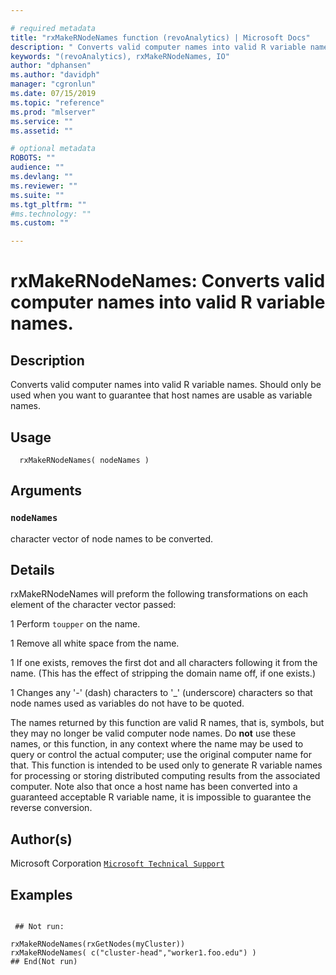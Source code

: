 ```yaml
--- 

# required metadata 
title: "rxMakeRNodeNames function (revoAnalytics) | Microsoft Docs" 
description: " Converts valid computer names into valid R variable names.  Should only be used when you want to guarantee that host  names are usable as variable names. " 
keywords: "(revoAnalytics), rxMakeRNodeNames, IO" 
author: "dphansen"
ms.author: "davidph" 
manager: "cgronlun" 
ms.date: 07/15/2019
ms.topic: "reference" 
ms.prod: "mlserver" 
ms.service: "" 
ms.assetid: "" 

# optional metadata 
ROBOTS: "" 
audience: "" 
ms.devlang: "" 
ms.reviewer: "" 
ms.suite: "" 
ms.tgt_pltfrm: "" 
#ms.technology: "" 
ms.custom: "" 

--- 
```



 # rxMakeRNodeNames:  Converts valid computer names into valid R variable names.  
 ## Description

Converts valid computer names into valid R variable names.  Should only be used when you want to guarantee that host 
names are usable as variable names.



 ## Usage

```   
  rxMakeRNodeNames( nodeNames )

```


 ## Arguments



 ### `nodeNames`
 character vector of node names to be converted. 




 ## Details

rxMakeRNodeNames will preform the following transformations on each element of the character vector passed:


1 
 Perform `toupper` on the name.

1 
 Remove all white space from the name.

1 
 If one exists, removes the first dot and all characters following it from the name.  (This has the effect of stripping 
the domain name off, if one exists.)

1 
 Changes any '-' (dash) characters to '_' (underscore) characters so that node names used as variables do not have to be quoted.



The names returned by this function are valid R names, that is, symbols, but they may no longer be valid computer node names. Do **not**
use these names, or this function, in any context where the name may be used to query or control the actual computer; use the original computer
name for that.  This function is intended to be used only to generate R variable names for processing or storing distributed computing results
from the associated computer. Note also that once a host name has been converted into a guaranteed acceptable R variable name, 
it is impossible to guarantee the reverse conversion.


 ## Author(s)

Microsoft Corporation [`Microsoft Technical Support`](https://go.microsoft.com/fwlink/?LinkID=698556&clcid=0x409)



 ## Examples

 ```

  ## Not run:

rxMakeRNodeNames(rxGetNodes(myCluster))
rxMakeRNodeNames( c("cluster-head","worker1.foo.edu") )
 ## End(Not run) 
```


